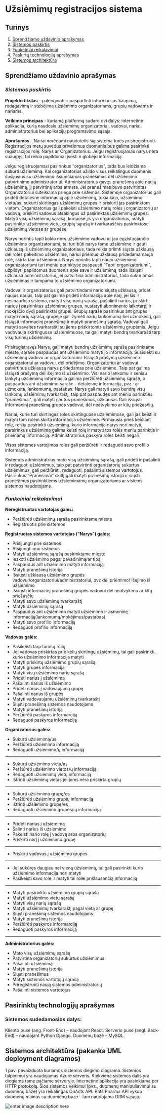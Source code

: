 ﻿# Užsiėmimų registracijos sistema

## Turinys

 1. [Sprendžiamo uždavinio aprašymas](#sprendžiamo-uždavinio-aprašymas) 
 2. [Sistemos paskirtis](#sistemos-paskirtis) 
 3.  [Funkciniai reikalavimai](#funkciniai-reikalavimai) 
 4.  [Paskirtų technologijų aprašymas](#paskirtų-technologijų-aprašymas) 
 5.  [Sistemos architektūra](#sistemos-architektūra)


## Sprendžiamo uždavinio aprašymas

### *Sistemos paskirtis*

**Projekto tikslas** - palengvinti ir paspartinti informacijos kaupimą, redagavimą ir stebėjimą užsiėmimo organizatoriams, grupių vadovams ir nariams. 

**Veikimo principas** - kuriamą platformą sudaro dvi dalys: internetinė aplikacija, kurią naudosis užsiėmimų organizatoriai, vadovai, nariai, administratorius bei aplikacijų programavimo sąsaja.

**Aprašymas**  - Nariai norėdami naudototis šią sistema turės prisiregistruoti. Registracijos metų suvedus privalomus duomenis bus galima pasirinkti registracijos rolę: Narys ar Organizatorius. Jeigu registruojamas narys nėra suaugęs, tai reikia papildomai  įvesti ir globėjo informaciją.

Jeigu registruojamasi pasirinkus "organizatorius", tada bus leidžiama sukurti užsiėmimą. Kai organizatorius užildo visus reikalingus duomenis susijusius su užsiėmimu išsiunčiamas pranešimas dėl užsiėmimo patvirtinimo administratoriui. Administratorius gavęs pranešimą apie naują užsiėmimą, jį patvirtiną arba atmeta. Jei pranešimas buvo patvirtintas Organizatoriui suteikiama priega prie sistemos. Sistemoje organizatorius gali pridėti detalesne informaciją apie užsiėmimą, tokia kaip, užsiėmimo vieta/as, sukurti skirtingas užsiėmimų grupes ir priskirti jas pasirinktom vietom. Organizatorius gali pakeisti užsiėmimo narių roles į organizatorių ar vadovą, priskirti vadovus atsakingus už pasirinktas užsiėmimų grupes. Matyti visų užsiėmimų sąrašą, kuriuose jis yra organizatorius, matyti pasirinkto užsiėmimo vietų, grupių sąrašą ir tvarkaraščius pasirinktose užsiėmimų vietose ar grupėse.

Narys norintis tapti kokio nors užsiėmimo vadovu ar jau egzistuojančio užsiėmimo organizatoriumi, tai turi būti narys tame užsiėmime ir gauti užklausą iš užsiėmimų organizatoriaus, tada reikia priimti siųsta užklausą dėl rolės pakeitimo užsiėmime, nariui priėmus užklausą pridedama nauja rolė, skirta tam užsiėmimui. Narys norintis tapti naujo užsiėmimo organizatoriumi turi meniu parinktyse paspausti "Tapti organizatoriumi", užpildyti papildomus duomenis apie save ir užsiėmimą, tada išsiųsti užklausa administratoriui, jei patvirtina administratorius, tada sukuriamas užsiėmimas ir tampama to užsiėmimo organizatoriumi. 

Vadovai ir organizatorius gali patvirtindami nario siųstą užklausą, pridėti naujus narius, taip pat galima pridėti informaciją apie narį, jei šis ir nesinaudoja sistema, matyti visų narių sąraša, pašalinti narius, priskirti narius į pasirinktas užsiėmimų grupes, nustatyti abonimento laikotarpį ir mokęsčio dydį pasirinktai grupei. Grupių sąraše pasirinkus ant grupės matyti narių sąrašą, grupėje gali žymėti narių lankomumą bei užmokestį, gali išsiųsti informacinį pranešimą ir matyti pranešimų sąrašą. Vadovai gali matyti savaites tvarkaraštį su jiems priskirtomis užsiėmimų grupėmis. Jeigu vadovauja skirtinguose užsiėmimuose, tai gali matyti bendrą tvarkarašti tarp visų turimų užsiėmimų.

Prisiregistravęs Narys, gali matyti bendrą užsiėmimų sąrašą pasirinktame mieste, sąraše paspaudus ant užsiėmimo matyti jo informaciją. Susisiekti su užsiėmimų vadovu ar organizatoriumi. Išsiųsti prašymą užsiėmimo organizatoriui ar vadovui, dėl pridėjimo. Organizatoriui ar vadovui patvirtinus užklausą narys pridedamas prie užsiėmimo. Taip pat galima išsiųsti prašymą dėl išėjimo iš užsiėmimo. Visi nario lankomu ir seniau lankytų užsiėmimų informacija galima peržiūrėti užsiėmimų sąraše, o paspaudus ant užsiėmimo saraše - detalesnę informaciją, pvz.: ar užmokėta, lankomumą, pastabas. Narys gali matyti savo bendrą visų lankomų užsiėmimų tvarkaraštį,  taip pat paspaudęs ant meniu parinkties "pranešimai", gali matyti gautus pranešimus, užklausas Gali išsiųsti informacinį pranešimą grupės vadovui, dėl neatvykimo ar kitų priežasčių.

Nariai, kurie turi skirtingas roles skirtinguose užsiėmimose, gali jas keisti ir matyti tom rolėm skirta informacija užsiėmime. Pirmiausia prieš keičiant rolę, reikia pasirinkti užsiėmimą, kurio informacija narys nori matyti, parsirinkus užsiėmimą galima keisti rolę ir matyti tos rolės meniu parinktis ir prieinamą informaciją. Administratorius paskyra roles keisti negali.

Visos sistemos vartojimos roles gali peržiūrėti ir redaguoti savo profilio informaciją.

Sistemos administratrius mato visų užsiėmimų sąrašą, gali pridėti ir pašalinti ir redaguoti užsiėmimus, taip pat patvirtinti organizatorių sukurtus užsiėmimus, gali peržiūrėti, redaguoti, pašalinti sistemos vartotojus.  Pasirinkus "Pranešimai" skiltį gali matyti pranešimų istorija ir siųsti pranešimus pasirinktiems užsiėmimamų organizatoriams ar visiems sistemos naudotojams.


### *Funkciniai reikalavimai*

**Neregistruotas vartotojas galės:**

 -  Peržiūrėti užsiėmimų sąrašą pasirinktame mieste
 -  Registruotis prie sistemos

**Registruotas sistemos vartotojas ("Narys") galės:**

 - Prisijungti prie sistemos 
 - Atsijungti nuo sistemos 
 - Matyti užsiėmimų sąrašą pasirinktame mieste
 - Ieskoti užsiėmimo pagal pavadinimą/ar tipą
 -  Paspaudus ant užsiėmimo matyti informaciją
 - Matyti pranešimų istorija
 -  Išsiųsti užklausą užsiėmimo grupės vadovui/organizatoriui/administratoriui, pvz dėl priėmimo/ išejimo iš užsiėmimo
 -  Išsiųsti informacinį pranešimą grupės vadovui dėl neatvykimo ar kitų priežasčių
 -  Matyti savo užsiėmimų tvarkaraštį
 - Matyti užsiėmimų sąrašą
 -  Paspaudus ant užsiėmimo matyti užsiėmimo ir asmeninę informaciją(lankomumą/mokėjimus/pastabas)
 - Matyti savo profilio informaciją
 -  Redaguoti profilio informaciją

**Vadovas galės:**
 - Pasikeisti tarp turimų rolių 
- Jei vadovas priskirtas prie kelių skirtingų užsiėmimų, tai gali pasirinkti, kurio užsiėmimo informacija matyti
 - Matyti priskirtų užsiėmimo grupių sąrašą
 - Matyti grupes informacija
 - Matyti visų užsiėmimo narių sąrašą
 - Pridėti narius į užsiėmimą
 - Pašalinti narius iš užsiėmimo
 -  Pridėti narius į vadovaujamą grupę
 - Pašalinti narius iš grupės
- Matyti vadovaujamų užsiėmimų tvarkaraštį
- Siųsti pranešimą sistemos naudotojams 
- Matyti pranešimų istoriją
- Peržiūrėti paskyros informarciją
- Redaguoti paskyros informaciją

**Organizatorius galės:**
- Sukurti užsiėmimą/us
- Peržiūrėti užsiėmimo informaciją
- Redaguoti užsiėmimo/ų informaciją
- --
- Sukurti užsiėmimo vieta/as
- Peržiūrėti užsiėmimo vietos/ų informaciją
- Redaguoti užsiėmimų vietų informaciją
- Ištrinti užsiėmimų vietas jei joms nėra priskirta grupių
- ---
- Sukurti užsiėmimo grupę/es
- Peržiūrėti užsiėmimo grupių informaciją
- Ištrinti užsiėmimo grupę/es
- Redaguoti užsiėmimo grupės/ių informaciją

- --
- Pridėti narius į užsiėmimą
- Šalinti narius iš užsiėmimo
- Pakeisti nario rolę į vadovą arba organizatorių
- Priskirti narį į užsiėmimo grupę
- ---
- Priskirti vadovus į užsiėmimo grupes
- ---
- Jei sukūręs daugiau nei vieną užsiemimą, tai gali pasirinkti kurio užsiėmimo informacija nori matyti
- Pasikeisti savo role ir matyti tai rolei priklausančią informaciją
- ---
- Matyti pasirinkto užsiėmimo grupių sąrašą
- Matyti užsiėmimo vietų sąrašą
- Matyti visų narių sąrašą
- Matyti užsiėmimų tvarkaraštį pagal vietą ar grupę
- Siųsti pranešimą sistemos naudotojams 
- Matyti pranešimų istoriją
- Peržiūrėti paskyros informarciją
- Redaguoti paskyros informaciją
---

**Administratorius galės:**

- Mato visų užsiėmimų sąrašą
- Patvirtina organizatorių sukurtus užsiėmimus
- Pašalinti užsiėmimą
- Matyti pranešimų istorija
- Siųsti pranešimus
- Matyti sistemos vartotojų sąrašą
- Priregistruoti naują sistemos administratorių
- Pašalinti sistemos vartotojus


## Pasirinktų technologijų aprašymas

### Sistemos sudedamosios dalys:
Kliento pusė (ang. Front-End) – naudojant React.
Serverio pusė (angl. Back-End) – naudojant Python Django. Duomenų bazė – MySQL.

## Sistemos architektūra (pakanka UML deployment diagramos)

1 pav. pavaizduota kuriamos sistemos diegimo diagrama. Sistemos talpinimui yra naudojamas Azure serveris. Kiekviena sistemos dalis yra diegiama tame pačiame serveryje. Internetinė aplikacija yra pasiekiama per HTTP protokolą. Šios sistemos veikimui (pvz., duomenų manipuliavimui su duomenų baze) yra reikalingas OnActs API. Pats Pharma API vykdo duomenų mainus su duomenų baze - tam naudojama ORM sąsaja.

![enter image description here](https://ibb.co/XsLCzXF)
